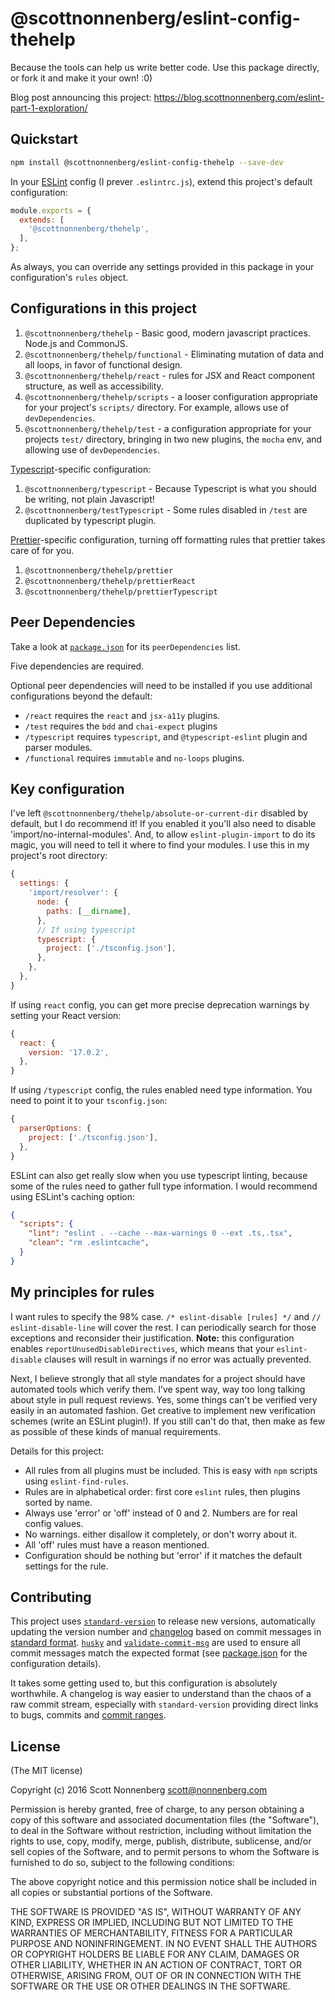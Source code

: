 # @scottnonnenberg/eslint-config-thehelp

Because the tools can help us write better code. Use this package directly, or fork it and make it your own! :0)

Blog post announcing this project: https://blog.scottnonnenberg.com/eslint-part-1-exploration/

## Quickstart

```bash
npm install @scottnonnenberg/eslint-config-thehelp --save-dev
```

In your [ESLint](http://eslint.org/) config (I prever `.eslintrc.js`), extend this project's default configuration:

```javascript
module.exports = {
  extends: [
    '@scottnonnenberg/thehelp',
  ],
};
```

As always, you can override any settings provided in this package in your configuration's `rules` object.

## Configurations in this project

1. `@scottnonnenberg/thehelp` - Basic good, modern javascript practices. Node.js and CommonJS.
2. `@scottnonnenberg/thehelp/functional` - Eliminating mutation of data and all loops, in favor of functional design.
3. `@scottnonnenberg/thehelp/react` - rules for JSX and React component structure, as well as accessibility.
4. `@scottnonnenberg/thehelp/scripts` - a looser configuration appropriate for your project's `scripts/` directory. For example, allows use of `devDependencies`.
5. `@scottnonnenberg/thehelp/test` - a configuration appropriate for your projects `test/` directory, bringing in two new plugins, the `mocha` env, and allowing use of `devDependencies`.

[Typescript](https://www.typescriptlang.org/)-specific configuration:
1. `@scottnonnenberg/typescript` - Because Typescript is what you should be writing, not plain Javascript!
2. `@scottnonnenberg/testTypescript` - Some rules disabled in `/test` are duplicated by typescript plugin.

[Prettier](https://prettier.io/)-specific configuration, turning off formatting rules that prettier takes care of for you.
1. `@scottnonnenberg/thehelp/prettier`
2. `@scottnonnenberg/thehelp/prettierReact`
3. `@scottnonnenberg/thehelp/prettierTypescript`

## Peer Dependencies

Take a look at [`package.json`](https://github.com/scottnonnenberg/eslint-config-thehelp/blob/main/package.json) for its `peerDependencies` list.

Five dependencies are required.

Optional peer dependencies will need to be installed if you use additional configurations beyond the default:
- `/react` requires the `react` and `jsx-a11y` plugins.
- `/test` requires the `bdd` and `chai-expect` plugins
- `/typescript` requires `typescript`, and `@typescript-eslint` plugin and parser modules.
- `/functional` requires `immutable` and `no-loops` plugins.

## Key configuration

I've left `@scottnonnenberg/thehelp/absolute-or-current-dir` disabled by default, but I do recommend it! If you enabled it you'll also need to disable 'import/no-internal-modules'. And, to allow `eslint-plugin-import` to do its magic, you will need to tell it where to find your modules. I use this in my project's root directory:

```javascript
{
  settings: {
    'import/resolver': {
      node: {
        paths: [__dirname],
      },
      // If using typescript
      typescript: {
        project: ['./tsconfig.json'],
      },
    },
  },
}
```

If using `react` config, you can get more precise deprecation warnings by setting your React version:

```javascript
{
  react: {
    version: '17.0.2',
  },
}
```

If using `/typescript` config, the rules enabled need type information. You need to point it to your `tsconfig.json`:

```javascript
{
  parserOptions: {
    project: ['./tsconfig.json'],
  },
}
```

ESLint can also get really slow when you use typescript linting, because some of the rules need to gather full type information. I would recommend using ESLint's caching option:

```json
{
  "scripts": {
    "lint": "eslint . --cache --max-warnings 0 --ext .ts,.tsx",
    "clean": "rm .eslintcache",
  }
}
```

## My principles for rules

I want rules to specify the 98% case. `/* eslint-disable [rules] */` and `// eslint-disable-line` will cover the rest. I can periodically search for those exceptions and reconsider their justification. __Note:__ this configuration enables `reportUnusedDisableDirectives`, which means that your `eslint-disable` clauses will result in warnings if no error was actually prevented.

Next, I believe strongly that all style mandates for a project should have automated tools which verify them. I’ve spent way, way too long talking about style in pull request reviews. Yes, some things can't be verified very easily in an automated fashion. Get creative to implement new verification schemes (write an ESLint plugin!). If you still can't do that, then make as few as possible of these kinds of manual requirements.

Details for this project:

- All rules from all plugins must be included. This is easy with `npm` scripts using `eslint-find-rules`.
- Rules are in alphabetical order: first core `eslint` rules, then plugins sorted by name.
- Always use 'error' or 'off' instead of 0 and 2. Numbers are for real config values.
- No warnings. either disallow it completely, or don't worry about it.
- All 'off' rules must have a reason mentioned.
- Configuration should be nothing but 'error' if it matches the default settings for the rule.

## Contributing

This project uses [`standard-version`](https://github.com/conventional-changelog/standard-version) to release new versions, automatically updating the version number and [changelog](https://github.com/scottnonnenberg/eslint-config-thehelp/blob/master/CHANGELOG.md) based on commit messages in [standard format](https://github.com/bcoe/conventional-changelog-standard/blob/master/convention.md). [`husky`](https://github.com/typicode/husky) and [`validate-commit-msg`](https://github.com/kentcdodds/validate-commit-msg) are used to ensure all commit messages match the expected format (see [package.json](https://github.com/scottnonnenberg/eslint-config-thehelp/blob/master/package.json) for the configuration details).

It takes some getting used to, but this configuration is absolutely worthwhile. A changelog is way easier to understand than the chaos of a raw commit stream, especially with `standard-version` providing direct links to bugs, commits and [commit ranges](https://github.com/scottnonnenberg/eslint-config-thehelp/compare/v0.6.0...v0.6.1).

## License

(The MIT license)

Copyright (c) 2016 Scott Nonnenberg <scott@nonnenberg.com>

Permission is hereby granted, free of charge, to any person obtaining a copy of this software and
associated documentation files (the "Software"), to deal in the Software without restriction,
including without limitation the rights to use, copy, modify, merge, publish, distribute,
sublicense, and/or sell copies of the Software, and to permit persons to whom the Software is
furnished to do so, subject to the following conditions:

The above copyright notice and this permission notice shall be included in all copies or
substantial portions of the Software.

THE SOFTWARE IS PROVIDED "AS IS", WITHOUT WARRANTY OF ANY KIND, EXPRESS OR IMPLIED, INCLUDING BUT
NOT LIMITED TO THE WARRANTIES OF MERCHANTABILITY, FITNESS FOR A PARTICULAR PURPOSE AND
NONINFRINGEMENT. IN NO EVENT SHALL THE AUTHORS OR COPYRIGHT HOLDERS BE LIABLE FOR ANY CLAIM,
DAMAGES OR OTHER LIABILITY, WHETHER IN AN ACTION OF CONTRACT, TORT OR OTHERWISE, ARISING FROM, OUT
OF OR IN CONNECTION WITH THE SOFTWARE OR THE USE OR OTHER DEALINGS IN THE SOFTWARE.
